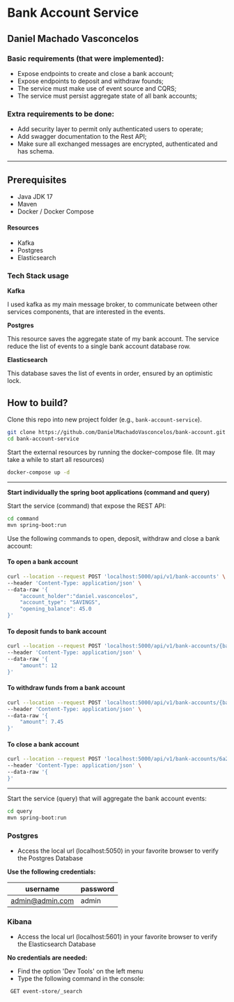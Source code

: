 # Bank Account Service
## Daniel Machado Vasconcelos

### Basic requirements (that were implemented):
* Expose endpoints to create and close a bank account;
* Expose endpoints to deposit and withdraw founds;
* The service must make use of event source and CQRS;
* The service must persist aggregate state of all bank accounts;

### Extra requirements to be done:
* Add security layer to permit only authenticated users to operate;
* Add swagger documentation to the Rest API;
* Make sure all exchanged messages are encrypted, authenticated and has schema.

---
Prerequisites
-------------

* Java JDK 17
* Maven 
* Docker / Docker Compose

#### Resources
* Kafka
* Postgres
* Elasticsearch

### Tech Stack usage

**Kafka**

I used kafka as my main message broker, to communicate between other services components, that are interested in the events.

**Postgres**

This resource saves the aggregate state of my bank account. The service reduce the list of events to a single bank account database row.

**Elasticsearch**

This database saves the list of events in order, ensured by an optimistic lock.


## How to build?

Clone this repo into new project folder (e.g., `bank-account-service`).

```bash
git clone https://github.com/DanielMachadoVasconcelos/bank-account.git
cd bank-account-service
```

Start the external resources by running the docker-compose file. (It may take a while to start all resources)
```bash
docker-compose up -d 
```
---
**Start individually the spring boot applications (command and query)**

Start the service (command) that expose the REST API:
```bash
cd command
mvn spring-boot:run
```
Use the following commands to open, deposit, withdraw and close a bank account:

#### To open a bank account
```bash
curl --location --request POST 'localhost:5000/api/v1/bank-accounts' \
--header 'Content-Type: application/json' \
--data-raw '{
    "account_holder":"daniel.vasconcelos",
    "account_type": "SAVINGS",
    "opening_balance": 45.0
}'
```
#### To deposit funds to bank account
```bash
curl --location --request POST 'localhost:5000/api/v1/bank-accounts/{bank-account-id}/deposits' \
--header 'Content-Type: application/json' \
--data-raw '{
    "amount": 12
}'
```
#### To withdraw funds from a bank account
```bash
curl --location --request POST 'localhost:5000/api/v1/bank-accounts/{bank-account-id}/withdraws' \
--header 'Content-Type: application/json' \
--data-raw '{
    "amount": 7.45
}'
```

#### To close a bank account
```bash
curl --location --request POST 'localhost:5000/api/v1/bank-accounts/6a21d2c6-a7e9-42ee-a584-86dcc331aafc/close' \
--header 'Content-Type: application/json' \
--data-raw '{
}'
```
---
Start the service (query) that will aggregate the bank account events:
```bash
cd query
mvn spring-boot:run
```

### Postgres
* Access the local url (localhost:5050) in your favorite browser to verify the Postgres Database

**Use the following credentials:**

| username      | password |
|---------------|--------|
| admin@admin.com | admin | 


### Kibana
* Access the local url (localhost:5601) in your favorite browser to verify the Elasticsearch Database

**No credentials are needed:**

* Find the option 'Dev Tools' on the left menu
* Type the following command in the console:

```
 GET event-store/_search
```